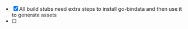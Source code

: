 - [x] All build stubs need extra steps to install go-bindata and then use it to generate assets
- [ ] 

<br><br>
